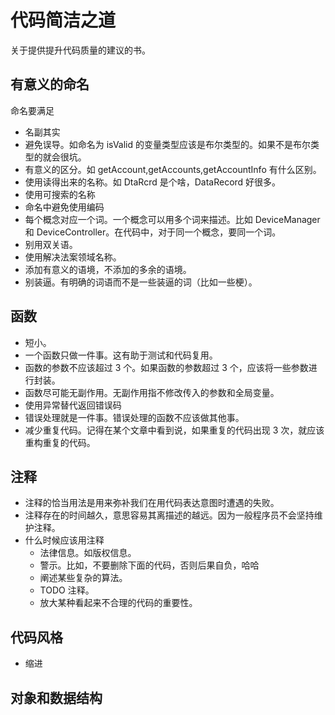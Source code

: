 # 代码简洁之道
关于提供提升代码质量的建议的书。

## 有意义的命名
命名要满足
* 名副其实
* 避免误导。如命名为 isValid 的变量类型应该是布尔类型的。如果不是布尔类型的就会很坑。
* 有意义的区分。如 getAccount,getAccounts,getAccountInfo 有什么区别。
* 使用读得出来的名称。如 DtaRcrd 是个啥，DataRecord 好很多。
* 使用可搜索的名称
* 命名中避免使用编码
* 每个概念对应一个词。一个概念可以用多个词来描述。比如 DeviceManager 和 DeviceController。在代码中，对于同一个概念，要同一个词。
* 别用双关语。
* 使用解决法案领域名称。
* 添加有意义的语境，不添加的多余的语境。
* 别装逼。有明确的词语而不是一些装逼的词（比如一些梗）。

## 函数
* 短小。
* 一个函数只做一件事。这有助于测试和代码复用。
* 函数的参数不应该超过 3 个。如果函数的参数超过 3 个，应该将一些参数进行封装。
* 函数尽可能无副作用。无副作用指不修改传入的参数和全局变量。
* 使用异常替代返回错误码
* 错误处理就是一件事。错误处理的函数不应该做其他事。
* 减少重复代码。记得在某个文章中看到说，如果重复的代码出现 3 次，就应该重构重复的代码。

## 注释
* 注释的恰当用法是用来弥补我们在用代码表达意图时遭遇的失败。
* 注释存在的时间越久，意思容易其离描述的越远。因为一般程序员不会坚持维护注释。
* 什么时候应该用注释
  * 法律信息。如版权信息。
  * 警示。比如，不要删除下面的代码，否则后果自负，哈哈
  * 阐述某些复杂的算法。
  * TODO 注释。
  * 放大某种看起来不合理的代码的重要性。

## 代码风格
* 缩进

## 对象和数据结构





